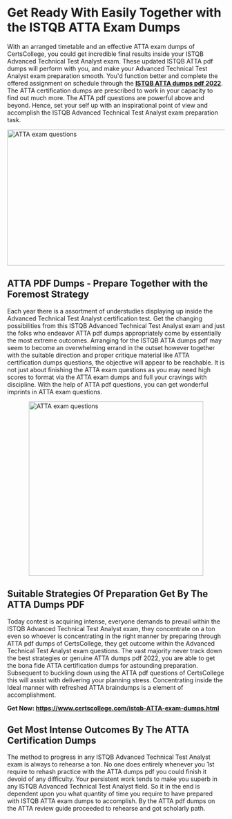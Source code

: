 <h1><strong>Get Ready With Easily Together with the ISTQB ATTA Exam Dumps&nbsp;</strong></h1>
<p><span style="font-weight: 400;">With an arranged timetable and an effective  ATTA exam dumps of CertsCollege, you could get incredible final results inside your ISTQB Advanced Technical Test Analyst exam. These updated ISTQB ATTA pdf dumps will perform with you, and make your Advanced Technical Test Analyst exam preparation smooth. You'd function better and complete the offered assignment on schedule through the <strong><a href="https://www.certscollege.com/istqb-ATTA-exam-dumps.html">ISTQB ATTA dumps pdf 2022</a></strong>. The ATTA certification dumps are prescribed to work in your capacity to find out much more. The  ATTA pdf questions are powerful above and beyond. Hence, set your self up with an inspirational point of view and accomplish the ISTQB Advanced Technical Test Analyst exam preparation task.&nbsp;</span></p>
<p><span style="font-weight: 400;"><img style="display: block; margin-left: auto; margin-right: auto;" src="https://i.ibb.co/CPDK3ps/Yellow-and-Blue-Initiative-Blog-Banner.png" alt="ATTA exam questions" width="559" height="315" /></span></p>
<h2><strong>ATTA PDF Dumps - Prepare Together with the Foremost Strategy</strong></h2>
<p><span style="font-weight: 400;">Each year there is a assortment of understudies displaying up inside the Advanced Technical Test Analyst certification test. Get the changing possibilities from this ISTQB Advanced Technical Test Analyst exam and just the folks who endeavor ATTA pdf dumps appropriately come by essentially the most extreme outcomes. Arranging for the ISTQB ATTA dumps pdf may seem to become an overwhelming errand in the outset however together with the suitable direction and proper critique material like ATTA certification dumps questions, the objective will appear to be reachable. It is not just about finishing the ATTA exam questions as you may need high scores to format via the ATTA exam dumps and full your cravings with discipline. With the help of ATTA pdf questions, you can get wonderful imprints in ATTA exam questions.</span></p>
<p><span style="font-weight: 400;"><a href="https://tinyurl.com/yxjl99bb"><img style="display: block; margin-left: auto; margin-right: auto;" src="https://i.ibb.co/9tMrhdY/Teacher-Appreciation-Invitation.png" alt="ATTA exam questions " width="404" height="404" /></a></span></p>
<h2><strong>Suitable Strategies Of Preparation Get By The ATTA Dumps PDF</strong></h2>
<p><span style="font-weight: 400;">Today contest is acquiring intense, everyone demands to prevail within the ISTQB Advanced Technical Test Analyst exam, they concentrate on a ton even so whoever is concentrating in the right manner by preparing through ATTA pdf dumps of CertsCollege, they get outcome within the Advanced Technical Test Analyst exam questions. The vast majority never track down the best strategies or genuine ATTA dumps pdf 2022, you are able to get the bona fide ATTA certification dumps for astounding preparation. Subsequent to buckling down using the  ATTA pdf questions of CertsCollege this will assist with delivering your planning stress. Concentrating inside the Ideal manner with refreshed ATTA braindumps is a element of accomplishment.</span></p>
<p><span style="font-weight: 400;"><strong>Get Now: <a href="https://www.certscollege.com/istqb-ATTA-exam-dumps.html">https://www.certscollege.com/istqb-ATTA-exam-dumps.html</a></strong></span></p>
<h2><strong>Get Most Intense Outcomes By The ATTA Certification Dumps</strong></h2>
<p><span style="font-weight: 400;">The method to progress in any ISTQB Advanced Technical Test Analyst exam is always to rehearse a ton. No one does entirely whenever you 1st require to rehash practice with the ATTA dumps pdf you could finish it devoid of any difficulty. Your persistent work tends to make you superb in any ISTQB Advanced Technical Test Analyst field. So it in the end is dependent upon you what quantity of time you require to have prepared with ISTQB ATTA exam dumps to accomplish. By the ATTA pdf dumps on the ATTA review guide proceeded to rehearse and got scholarly path.</span></p>
